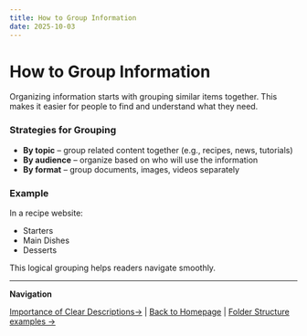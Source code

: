 ```yaml
---
title: How to Group Information
date: 2025-10-03
---
```

# How to Group Information

Organizing information starts with grouping similar items together. This makes it easier for people to find and understand what they need.

### Strategies for Grouping
- **By topic** – group related content together (e.g., recipes, news, tutorials)  
- **By audience** – organize based on who will use the information  
- **By format** – group documents, images, videos separately  

### Example
In a recipe website:  
- Starters  
- Main Dishes  
- Desserts  

This logical grouping helps readers navigate smoothly.

---

**Navigation**  

 [Importance of Clear Descriptions→](page8.md) | [Back to Homepage](../index.md) | [Folder Structure examples →](page11.md)
 